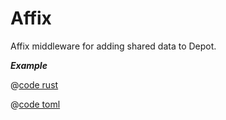 # Affix

Affix middleware for adding shared data to Depot.

_**Example**_

<CodeGroup>
  <CodeGroupItem title="main.rs" active>

@[code rust](../../../codes/affix-state/src/main.rs)

  </CodeGroupItem>
  <CodeGroupItem title="Cargo.toml">

@[code toml](../../../codes/affix-state/Cargo.toml)

  </CodeGroupItem>
</CodeGroup>
